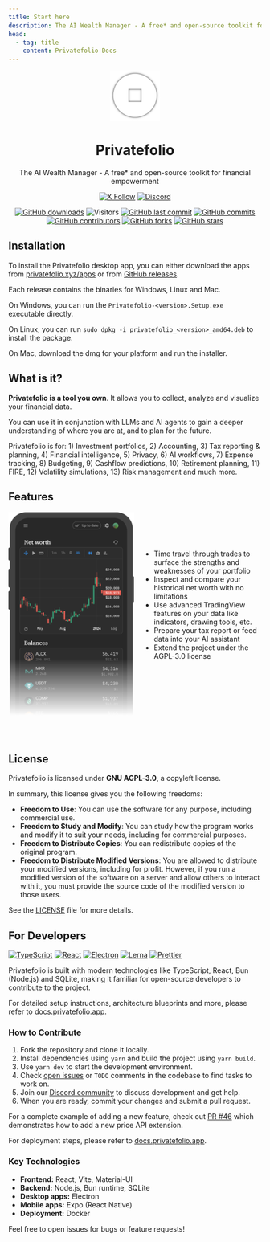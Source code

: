 ```yaml
---
title: Start here
description: The AI Wealth Manager - A free* and open-source toolkit for financial empowerment
head:
  - tag: title
    content: Privatefolio Docs
---
```


<p align="center">
  <img src="https://github.com/privatefolio/privatefolio/blob/main/packages/electron/src/app-icon.png?raw=true" alt="Privatefolio Logo" width="100">
</p>

<h1 align="center">Privatefolio</h1>

<div align="center">

The AI Wealth Manager - A free\* and open-source toolkit for financial empowerment

</div>

<div align="center">

[![X Follow](https://img.shields.io/twitter/follow/PrivatefolioApp)](https://twitter.com/PrivatefolioApp)
[![Discord](https://img.shields.io/discord/1200080531581321246?label=&logo=discord&logoColor=ffffff&color=7389D8&labelColor=6A7EC2)](https://discord.gg/YHHu9nK8VD)

</div>

<div align="center">

[![GitHub downloads](https://img.shields.io/github/downloads/privatefolio/privatefolio/total.svg?style=flat)](https://GitHub.com/privatefolio/privatefolio/releases/)
![Visitors](https://api.visitorbadge.io/api/visitors?path=privatefolio%2Fprivatefolio%20&style=flat)
[![GitHub last commit](https://img.shields.io/github/last-commit/privatefolio/privatefolio?style=flat)](https://github.com/privatefolio/privatefolio/commits/main)
[![GitHub commits](https://img.shields.io/github/commit-activity/t/privatefolio/privatefolio)](https://GitHub.com/privatefolio/privatefolio/commit/)
[![GitHub contributors](https://img.shields.io/github/contributors/privatefolio/privatefolio.svg?style=flat)](https://github.com/privatefolio/privatefolio/graphs/contributors)
[![GitHub forks](https://img.shields.io/github/forks/privatefolio/privatefolio?style=flat)](https://github.com/privatefolio/privatefolio/forks)
[![GitHub stars](https://img.shields.io/github/stars/privatefolio/privatefolio?style=flat)](https://github.com/privatefolio/privatefolio/stargazers)

</div>

## Installation

To install the Privatefolio desktop app, you can either download the apps from [privatefolio.xyz/apps](https://privatefolio.xyz/apps) or from [GitHub releases](https://github.com/privatefolio/privatefolio/releases).

Each release contains the binaries for Windows, Linux and Mac.

On Windows, you can run the `Privatefolio-<version>.Setup.exe` executable directly.

On Linux, you can run `sudo dpkg -i privatefolio_<version>_amd64.deb` to install the package.

On Mac, download the dmg for your platform and run the installer.

## What is it?

**Privatefolio is a tool you own**. It allows you to collect, analyze and visualize your financial data.

You can use it in conjunction with LLMs and AI agents to gain a deeper understanding of where you are at, and to plan for the future.

Privatefolio is for: 1) Investment portfolios, 2) Accounting, 3) Tax reporting & planning, 4) Financial intelligence, 5) Privacy, 6) AI workflows, 7) Expense tracking, 8) Budgeting, 9) Cashflow predictions, 10) Retirement planning, 11) FIRE, 12) Volatility simulations, 13) Risk management and much more.

## Features

<div style="display:flex; gap:16px; align-items:flex-start">
<div style="min-width: 250px; height: 450px; overflow: hidden;">
<img src="https://github.com/privatefolio/privatefolio/blob/main/packages/frontend/public/landing/mobile-demo.png?raw=true" alt="Privatefolio screenshot" style="width: 250px; height: 450px; object-fit: cover; object-position: top; mask-image: linear-gradient(to bottom, rgba(0,0,0,1) 65%, rgba(0,0,0,0) 90%);">
</div>
<div style="margin-top: 60px;">

- Time travel through trades to surface the strengths and weaknesses of your portfolio
- Inspect and compare your historical net worth with no limitations
- Use advanced TradingView features on your data like indicators, drawing tools, etc.
- Prepare your tax report or feed data into your AI assistant
- Extend the project under the AGPL-3.0 license

</div>
</div>

## License

Privatefolio is licensed under **GNU AGPL-3.0**, a copyleft license.

In summary, this license gives you the following freedoms:

- **Freedom to Use**: You can use the software for any purpose, including commercial use.
- **Freedom to Study and Modify**: You can study how the program works and modify it to suit your needs, including for commercial purposes.
- **Freedom to Distribute Copies**: You can redistribute copies of the original program.
- **Freedom to Distribute Modified Versions**: You are allowed to distribute your modified versions, including for profit. However, if you run a modified version of the software on a server and allow others to interact with it, you must provide the source code of the modified version to those users.

See the [LICENSE](https://github.com/privatefolio/privatefolio/blob/main/LICENSE) file for more details.

## For Developers

[![TypeScript](https://img.shields.io/badge/TypeScript-007ACC?style=flat&logo=typescript&logoColor=white)](https://typescriptlang.org/)
[![React](https://img.shields.io/badge/React-20232A.svg?style=flat&logo=react&logoColor=61DAFB)](https://reactjs.org/)
[![Electron](https://img.shields.io/badge/Electron-2B2E3A?style=flat&logo=electron&logoColor=9FEAF9)](https://electronjs.org/)
[![Lerna](https://img.shields.io/badge/Lerna-blueviolet?style=flat&logo=lerna&logoColor=white)](https://lerna.js.org/)
[![Prettier](https://img.shields.io/badge/Prettier-1A2C34?style=flat&logo=prettier&logoColor=F7BA3E)](https://prettier.io/)

Privatefolio is built with modern technologies like TypeScript, React, Bun (Node.js) and SQLite, making it familiar for open-source developers to contribute to the project.

For detailed setup instructions, architecture blueprints and more, please refer to [docs.privatefolio.app](https://docs.privatefolio.app).

### How to Contribute

1. Fork the repository and clone it locally.
2. Install dependencies using `yarn` and build the project using `yarn build`.
3. Use `yarn dev` to start the development environment.
4. Check [open issues](https://github.com/privatefolio/privatefolio/issues) or `TODO` comments in the codebase to find tasks to work on.
5. Join our [Discord community](https://discord.gg/YHHu9nK8VD) to discuss development and get help.
6. When you are ready, commit your changes and submit a pull request.

For a complete example of adding a new feature, check out [PR #46](https://github.com/privatefolio/privatefolio/pull/46) which demonstrates how to add a new price API extension.

For deployment steps, please refer to [docs.privatefolio.app](https://docs.privatefolio.app).

### Key Technologies

- **Frontend:** React, Vite, Material-UI
- **Backend:** Node.js, Bun runtime, SQLite
- **Desktop apps:** Electron
- **Mobile apps:** Expo (React Native)
- **Deployment:** Docker

Feel free to open issues for bugs or feature requests!
